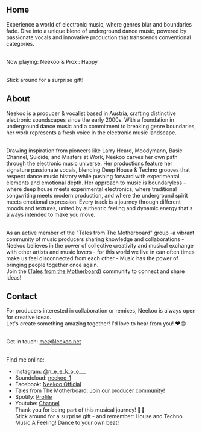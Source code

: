 ## Home
Experience a world of electronic music, where genres blur and boundaries fade. Dive into a unique blend of underground dance music, powered by passionate vocals and innovative production that transcends conventional categories.

<br>Now playing: Neekoo & Prox : Happy

<br>Stick around for a surprise gift!

## About
Neekoo is a producer & vocalist based in Austria, crafting distinctive electronic soundscapes since the early 2000s. With a foundation in underground dance music and a commitment to breaking genre boundaries, her work represents a fresh voice in the electronic music landscape.

<br>Drawing inspiration from pioneers like Larry Heard, Moodymann, Basic Channel, Suicide, and Masters at Work, Neekoo carves her own path through the electronic music universe. Her productions feature her signature passionate vocals, blending Deep House & Techno grooves that respect dance music history while pushing forward with experimental elements and emotional depth. Her approach to music is boundaryless – where deep house meets experimental electronics, where traditional songwriting meets modern production, and where the underground spirit meets emotional expression. Every track is a journey through different moods and textures, united by authentic feeling and dynamic energy that's always intended to make you move.

<br>As an active member of the "Tales from The Motherboard" group -a vibrant community of music producers sharing knowledge and collaborations -  Neekoo believes in the power of collective creativity and musical exchange with other artists and music lovers - for this world we live in can often times make us feel disconnected from each other - Music has the power of bringing people together once again.
<br> Join the (<a href="https://www.facebook.com/groups/1449787745755312" target="_blank">Tales from the Motherboard</a>) community to connect and share ideas! 




## Contact
For producers interested in collaboration or remixes, Neekoo is always open for creative ideas.<br>
Let's create something amazing together! I'd love to hear from you! ❤️😊

<br>Get in touch: me@Neekoo.net

<br>Find me online:
- Instagram: <a href="https://www.instagram.com/n_e_e_k_o_o___/?hl=en" target="_blank">@n_e_e_k_o_o___</a>
- Soundcloud: <a href="https://soundcloud.com/neekoo-1" target="_blank">neekoo-1</a>
- Facebook: <a href="https://www.facebook.com/profile.php?id=61562327565795" target="_blank">Neekoo Official</a>
- Tales from The Motherboard: <a href="https://www.facebook.com/groups/1449787745755312" target="_blank">Join our producer community!</a>
- Spotify: <a href="https://open.spotify.com/artist/2w9PRlRrtw9HAWrXRQIn94" target="_blank">Profile</a>
- Youtube: <a href="https://www.youtube.com/@Neekoo-jw5xd" target="_blank">Channel</a>
<br>Thank you for being part of this musical journey! 🎵✨
<br>Stick around for a surprise gift - and remember: House and Techno Music A Feeling! Dance to your own beat!